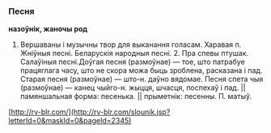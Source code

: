 ### Песня
**назоўнік, жаночы род**

1. Вершаваны і музычны твор для выканання голасам. Харавая п. Жніўныя песні. Беларускія народныя песні. 2. Пра спевы птушак. Салаўіныя песні.Доўгая песня (размоўнае) — тое, што патрабуе працяглага часу, што не скора можа быць зроблена, расказана і пад. Старая песня (размоўнае) — што-н. даўно вядомае. Песня спета чыя (размоўнае) — канец чыйго-н. жыцця, шчасця, поспехаў і пад. || памяншальная форма: песенька. || прыметнік: песенны. П. матыў.

<a rel="author">[http://rv-blr.com/](http://rv-blr.com/slounik.jsp?letterId=0&maskId=0&pageId=2345)</a>
